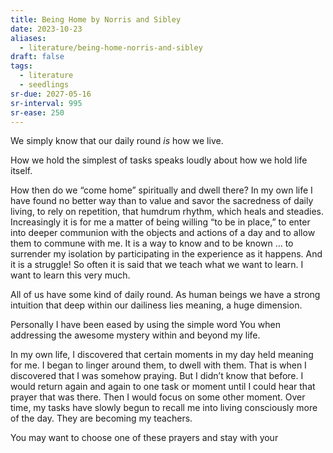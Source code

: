 ```yaml
---
title: Being Home by Norris and Sibley
date: 2023-10-23
aliases:
  - literature/being-home-norris-and-sibley
draft: false
tags:
  - literature
  - seedlings
sr-due: 2027-05-16
sr-interval: 995
sr-ease: 250
---
```

We simply know that our daily round _is_ how we live.

How we hold the simplest of tasks speaks loudly about how we hold life itself.

How then do we “come home” spiritually and dwell there? In my own life I have found no better way than to value and savor the sacredness of daily living, to rely on repetition, that humdrum rhythm, which heals and steadies. Increasingly it is for me a matter of being willing “to be in place,” to enter into deeper communion with the objects and actions of a day and to allow them to commune with me. It is a way to know and to be known … to surrender my isolation by participating in the experience as it happens. And it is a struggle! So often it is said that we teach what we want to learn. I want to learn this very much.

All of us have some kind of daily round. As human beings we have a strong intuition that deep within our dailiness lies meaning, a huge dimension.

Personally I have been eased by using the simple word You when addressing the awesome mystery within and beyond my life.

In my own life, I discovered that certain moments in my day held meaning for me. I began to linger around them, to dwell with them. That is when I discovered that I was somehow praying. But I didn’t know that before. I would return again and again to one task or moment until I could hear that prayer that was there. Then I would focus on some other moment. Over time, my tasks have slowly begun to recall me into living consciously more of the day. They are becoming my teachers.

You may want to choose one of these prayers and stay with your experience of the same activity in your life for a week or a month until something yields itself in you. Then you can add another activity until it too has become a prayer within you. Slowly, the most ordinary of days will start to become transparent, to shine with meaning.

Often the prayers are wordless. They are simply a kind of awareness, a return to gratitude, or to conscience, or to praise. Over time this way of linking what is at hand with what is in the heart can recall us into communing with the wonder and gift of the Presence in the present.

For me the orientation that I want to embrace more and more is toward receiving my life, toward a continual intention to make room for Mystery’s way within me. I don’t think we can go deeply into ourselves—but Life seeking itself can go deeply in us. We can be infused, loved, and fathomed by it. And when we are, we cannot help but sing out our joy. We need that activity in us to be ourselves.…


# References

Norris, G., & Sibley, G. (1991). _Being Home: A Book of Meditations_. Bell Tower.